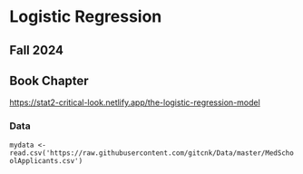 # Logistic Regression

## Fall 2024

## Book Chapter
https://stat2-critical-look.netlify.app/the-logistic-regression-model

### Data
``mydata <- read.csv('https://raw.githubusercontent.com/gitcnk/Data/master/MedSchoolApplicants.csv')``
